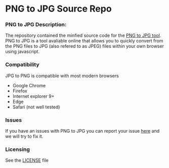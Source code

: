# PNG to JPG Source Repo

### PNG to JPG Description:

The repository contained the minfied source code for the [PNG to JPG tool](https://pngtojpg.xyz). PNG to JPG is a tool avaliable online that allows you to quickly convert from the PNG files to JPG (also refered to as JPEG) files within your own browser using javascript.

### Compatibility
JPG to PNG is compatible with most modern browsers
* Google Chrome
* Firefox
* Internet explorer 9+
* Edge
* Safari (not well tested)

### Issues
If you have an issues with PNG to JPG you can report your issue [here](https://github.com/pngtojpg/pngtojpg.github.io/issues) and we will try to fix it.

### Licensing
See the [LICENSE](https://github.com/pngtojpg/pngtojpg.github.io/blob/master/LICENSE) file